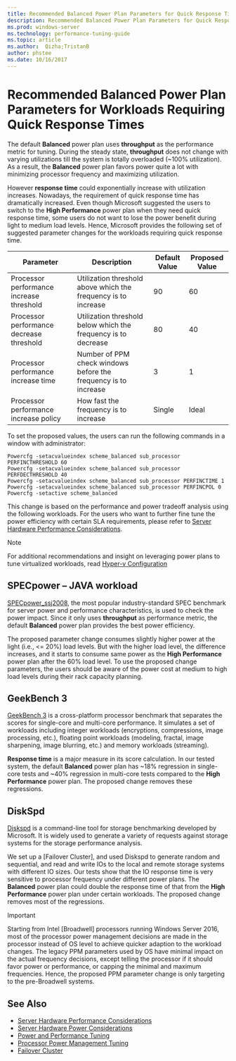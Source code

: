 ```yaml
---
title: Recommended Balanced Power Plan Parameters for Quick Response Times
description: Recommended Balanced Power Plan Parameters for Quick Response Time
ms.prod: windows-server
ms.technology: performance-tuning-guide
ms.topic: article
ms.author:  Qizha;TristanB
author: phstee
ms.date: 10/16/2017
---
```


# Recommended Balanced Power Plan Parameters for Workloads Requiring Quick Response Times

The default **Balanced** power plan uses **throughput** as the performance metric for tuning. During the steady state, **throughput** does not change with varying utilizations till the system is totally overloaded (~100% utilization).  As a result, the **Balanced** power plan favors power quite a lot with minimizing processor frequency and maximizing utilization.

However **response time** could exponentially increase with utilization increases. Nowadays, the requirement of quick response time has dramatically increased. Even though Microsoft suggested the users to switch to the **High Performance** power plan when they need quick response time, some users do not want to lose the power benefit during light to medium load levels. Hence, Microsoft provides the following set of suggested parameter changes for the workloads requiring quick response time.


| Parameter | Description | Default Value | Proposed Value |
|------------------------|--------------------------------------------------------------------------------------------------------------------------------------------------------|----------------------------------------------------------------------------------|-----------------------------------------------------------------------------------------------------------------------------------------------------------|
| Processor performance increase threshold | Utilization threshold above which the frequency is to increase | 90 | 60 |
| Processor performance decrease threshold | Utilization threshold below which the frequency is to decrease | 80 | 40 |
| Processor performance increase time | Number of PPM check windows before the frequency is to increase | 3 | 1 |
| Processor performance increase policy | How fast the frequency is to increase | Single | Ideal |

To set the proposed values, the users can run the following commands in a window with administrator:

``` syntax
Powercfg -setacvalueindex scheme_balanced sub_processor PERFINCTHRESHOLD 60
Powercfg -setacvalueindex scheme_balanced sub_processor PERFDECTHRESHOLD 40
Powercfg -setacvalueindex scheme_balanced sub_processor PERFINCTIME 1
Powercfg -setacvalueindex scheme_balanced sub_processor PERFINCPOL 0
Powercfg -setactive scheme_balanced
```

This change is based on the performance and power tradeoff analysis using the following workloads. For the users who want to further fine tune the power efficiency with certain SLA requirements, please refer to [Server Hardware Performance Considerations](../power.md).

>[!Note]
> For additional recommendations and insight on leveraging power plans to tune virtualized workloads, read [Hyper-v Configuration](../../role/hyper-v-server/configuration.md)

## SPECpower – JAVA workload

[SPECpower\_ssj2008](http://spec.org/power_ssj2008/), the most popular industry-standard SPEC benchmark for server power and performance characteristics, is used to check the power impact. Since it only uses **throughput** as performance metric, the default **Balanced** power plan provides the best power efficiency.

The proposed parameter change consumes slightly higher power at the light (i.e., <= 20%) load levels. But with the higher load level, the difference increases, and it starts to consume same power as the **High Performance** power plan after the 60% load level. To use the proposed change parameters, the users should be aware of the power cost at medium to high load levels during their rack capacity planning.

## GeekBench 3

[GeekBench 3](http://www.geekbench.com/geekbench3/) is a cross-platform processor benchmark that separates the scores for single-core and multi-core performance. It simulates a set of workloads including integer workloads (encryptions, compressions, image processing, etc.), floating point workloads (modeling, fractal, image sharpening, image blurring, etc.) and memory workloads (streaming).

**Response time** is a major measure in its score calculation. In our tested system, the default **Balanced** power plan has ~18% regression in single-core tests and ~40% regression in multi-core tests compared to the **High Performance** power plan. The proposed change removes these regressions.

## DiskSpd

[Diskspd](https://en.wikipedia.org/wiki/Diskspd) is a command-line tool for storage benchmarking developed by Microsoft. It is widely used to generate a variety of requests against storage systems for the storage performance analysis.

We set up a [Failover Cluster], and used Diskspd to generate random and sequential, and read and write IOs to the local and remote storage systems with different IO sizes. Our tests show that the IO response time is very sensitive to processor frequency under different power plans. The **Balanced** power plan could double the response time of that from the **High Performance** power plan under certain workloads. The proposed change removes most of the regressions.

>[!Important]
>Starting from Intel [Broadwell] processors running Windows Server 2016, most of the processor power management decisions are made in the processor instead of OS level to achieve quicker adaption to the workload changes. The legacy PPM parameters used by OS have minimal impact on the actual frequency decisions, except telling the processor if it should favor power or performance, or capping the minimal and maximum frequencies. Hence, the proposed PPM parameter change is only targeting to the pre-Broadwell systems.

## See Also
- [Server Hardware Performance Considerations](../index.md)
- [Server Hardware Power Considerations](../power.md)
- [Power and Performance Tuning](power-performance-tuning.md)
- [Processor Power Management Tuning](processor-power-management-tuning.md)
- [Failover Cluster](https://technet.microsoft.com/library/cc725923.aspx)
